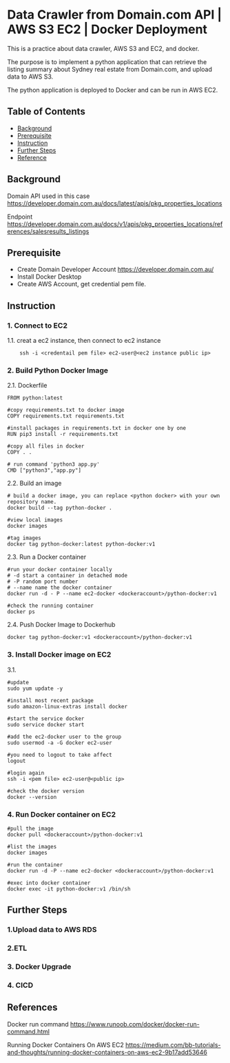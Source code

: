 # Data Crawler from Domain.com API | AWS S3 EC2 | Docker Deployment

This is a practice about data crawler, AWS S3 and EC2, and docker.

The purpose is to implement a python application that can retrieve the listing summary about Sydney real estate from Domain.com, and upload data to AWS S3. 

The python application is deployed to Docker and can be run in AWS EC2.


## Table of Contents

- [Background](#background)
- [Prerequisite](#prerequisite)
- [Instruction](#instruction)
- [Further Steps](#furthersteps)
- [Reference](#reference)


## Background

Domain API used in this case https://developer.domain.com.au/docs/latest/apis/pkg_properties_locations 

Endpoint https://developer.domain.com.au/docs/v1/apis/pkg_properties_locations/references/salesresults_listings 

## Prerequisite

- Create Domain Developer Account https://developer.domain.com.au/ 
- Install Docker Desktop
- Create AWS Account, get credential pem file.

## Instruction
### 1. Connect to EC2 
1.1. creat a ec2 instance, then connect to ec2 instance
```
    ssh -i <credentail pem file> ec2-user@<ec2 instance public ip>
```

### 2. Build Python Docker Image
2.1. Dockerfile  
```#deriving the lastest base image: python
FROM python:latest

#copy requirements.txt to docker image
COPY requirements.txt requirements.txt

#install packages in requirements.txt in docker one by one
RUN pip3 install -r requirements.txt

#copy all files in docker
COPY . .

# run command 'python3 app.py'
CMD ["python3","app.py"]
```

2.2. Build an image
```
# build a docker image, you can replace <python docker> with your own repository name.
docker build --tag python-docker .

#view local images
docker images

#tag images
docker tag python-docker:latest python-docker:v1
```

2.3. Run a Docker container
```
#run your docker container locally
# -d start a container in detached mode 
# -P random port number
# --name name the docker container
docker run -d - P --name ec2-docker <dockeraccount>/python-docker:v1

#check the running container
docker ps
```

2.4. Push Docker Image to Dockerhub
```
docker tag python-docker:v1 <dockeraccount>/python-docker:v1
```

### 3. Install Docker image on EC2
3.1. 
```
#update
sudo yum update -y

#install most recent package
sudo amazon-linux-extras install docker

#start the service docker
sudo service docker start

#add the ec2-docker user to the group
sudo usermod -a -G docker ec2-user

#you need to logout to take affect
logout

#login again
ssh -i <pem file> ec2-user@<public ip>

#check the docker version
docker --version
```

### 4. Run Docker container on EC2
```
#pull the image
docker pull <dockeraccount>/python-docker:v1

#list the images
docker images

#run the container
docker run -d -P --name ec2-docker <dockeraccount>/python-docker:v1

#exec into docker container 
docker exec -it python-docker:v1 /bin/sh
```


## Further Steps
### 1.Upload data to AWS RDS
### 2.ETL
### 3. Docker Upgrade
### 4. CICD



## References
Docker run command https://www.runoob.com/docker/docker-run-command.html 

Running Docker Containers On AWS EC2 https://medium.com/bb-tutorials-and-thoughts/running-docker-containers-on-aws-ec2-9b17add53646 